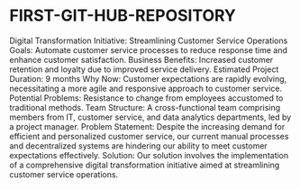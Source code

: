 # FIRST-GIT-HUB-REPOSITORY
Digital Transformation Initiative: Streamlining Customer Service Operations
Goals: Automate customer service processes to reduce response time and enhance customer satisfaction.
Business Benefits: Increased customer retention and loyalty due to improved service delivery.
Estimated Project Duration: 9 months
Why Now: Customer expectations are rapidly evolving, necessitating a more agile and responsive approach to customer service.
Potential Problems: Resistance to change from employees accustomed to traditional methods.
Team Structure: A cross-functional team comprising members from IT, customer service, and data analytics departments, led by a project manager.
Problem Statement: Despite the increasing demand for efficient and personalized customer service, our current manual processes and decentralized systems are hindering our ability to meet customer expectations effectively.
Solution: Our solution involves the implementation of a comprehensive digital transformation initiative aimed at streamlining customer service operations.
